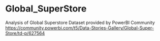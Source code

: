 # Global_SuperStore
Analysis of Global Superstore Dataset provided by PowerBI Community https://community.powerbi.com/t5/Data-Stories-Gallery/Global-Super-Store/td-p/627564
